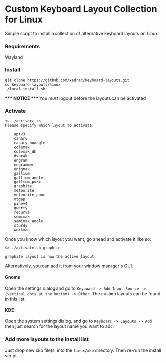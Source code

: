 # Custom Keyboard Layout Collection for Linux
Simple script to install a collection of alternative keyboard layouts on Linux

### Requirements
Wayland

### Install
```
git clone https://github.com/xedrac/keyboard-layouts.git
cd keyboard-layouts/linux
./local-install.sh
```
<b>*** NOTICE *** </b>
You *must* logout before the layouts can be activated


### Activate
```
$> ./activate.sh
Please specify which layout to activate:

    aptv3
    canary
    canary_noangle
    colemak
    colemak_dh
    dvorak
    engram
    engrammer
    enigmak
    gallium
    gallium_angle
    gallium_punc
    graphite
    meteorite
    meteorite_punc
    mtgap
    pinev4
    qwerty
    recurva
    semimak
    semimak_angle
    sturdy
    workman
```

Once you know which layout you want, go ahead and activate it like so:
```
$> ./activate.sh graphite

graphite layout is now the active layout
```

Alternatively, you can add it from your window manager's GUI.

#### Gnome
Open the settings dialog and go to `Keyboard -> Add Input Source -> (vertical dots at the bottom) -> Other`.  The custom layouts can be found in this list.

#### KDE
Open the system settings dialog, and go to `Keyboard -> Layouts -> Add` then just search for the layout name you want to add.

### Add more layouts to the install list
Just drop new xkb file(s) into the `linux/xkb` directory.  Then re-run the install script.
